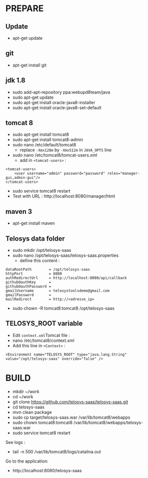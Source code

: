 # PREPARE

## Update
- apt-get update

## git
- apt-get install git

## jdk 1.8
- sudo add-apt-repository ppa:webupd8team/java
- sudo apt-get update
- sudo apt-get install oracle-java8-installer
- sudo apt-get install oracle-java8-set-default

## tomcat 8
- sudo apt-get install tomcat8
- sudo apt-get install tomcat8-admin
- sudo nano /etc/default/tomcat8
  - replace ```-Xmx128m``` by ```-Xmx512m``` in ```JAVA_OPTS``` line
- sudo nano /etc/tomcat8/tomcat-users.xml
  - add in ```<tomcat-users>``` :
```
<tomcat-users>
    <user username="admin" password="password" roles="manager-gui,admin-gui"/>
</tomcat-users>
```
- sudo service tomcat8 restart
- Test with URL : http://localhost:8080/manager/html

## maven 3
- apt-get install maven

## Telosys data folder
- sudo mkdir /opt/telosys-saas
- sudo nano /opt/telosys-saas/telosys-saas.properties
  - define this content :
```
dataRootPath        = /opt/telosys-saas
httpPort            = 8080
authRedirectUrl     = http://localhost:8080/api/callback
githubOauthKey      = 
githubOauthPassword = 
gmailUsername       = telosystoolsdemo@gmail.com
gmailPassword       = 
mailRedirect        = http://<adresse_ip>
```
- sudo chown -R tomcat8:tomcat8 /opt/telosys-saas

## TELOSYS_ROOT variable
- Edit ```context.xml```Tomcat file :
- nano /etc/tomcat8/context.xml
- Add this line in ```<Context>``` :
```
<Environment name="TELOSYS_ROOT" type="java.lang.String" value="/opt/telosys-saas" override="false" />
```

# BUILD
- mkdir ~/work
- cd ~/work
- git clone https://github.com/telosys-saas/telosys-saas.git
- cd telosys-saas
- mvn clean package
- sudo cp target/telosys-saas.war /var/lib/tomcat8/webapps
- sudo chown tomcat8:tomcat8 /var/lib/tomcat8/webapps/telosys-saas.war
- sudo service tomcat8 restart

See logs :
- tail -n 500 /var/lib/tomcat8/logs/catalina.out

Go to the application:
- http://localhost:8080/telosys-saas
